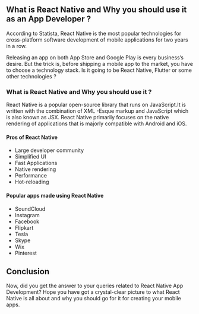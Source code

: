 ## What is React Native and Why you should use it as an App Developer ?

According to Statista, React Native is the most popular technologies for cross-platform software development of mobile applications for two years in a row.

Releasing an app on both App Store and Google Play is every business’s desire. But the trick is, before shipping a mobile app to the market, you have to choose a technology stack. Is it going to be React Native, Flutter or some other technologies ?

### What is React Native and Why you should use it ? 

React Native is a popular open-source library that runs on JavaScript.It is written with the combination of XML -Esque markup and JavaScript which is also known as JSX. React Native primarily focuses on the native rendering of applications that is majorly compatible with Android and iOS.

#### Pros of React Native

* Large developer community
* Simplified UI
* Fast Applications
* Native rendering
* Performance
* Hot-reloading

#### Popular apps made using React Native

* SoundCloud
* Instagram
* Facebook
* Flipkart
* Tesla
* Skype
* Wix
* Pinterest

  
## Conclusion

Now, did you get the answer to your queries related to React Native App Development? Hope you have got a crystal-clear picture to what React Native is all about and why you should go for it for creating your mobile apps.